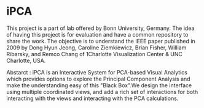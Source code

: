 # iPCA

This project is a part of lab offered by Bonn University, Germany. The idea of having this project is for evaluation and have a common repository to share the work. The objective is to understand the IEEE paper published in 2009 by Dong Hyun Jeong, Caroline Ziemkiewicz, Brian Fisher, William Ribarsky, and Remco Chang of 1Charlotte Visualization Center & UNC Charlotte, USA.

Abstarct : iPCA is an Interactive System for PCA-based Visual Analytics which provides options to explore the Principal Component Analysis and make the understanding easy of this "Black Box".We design the interface using multiple coordinated views, and add a rich set of interactions for both interacting with the views and interacting with the PCA calculations.
